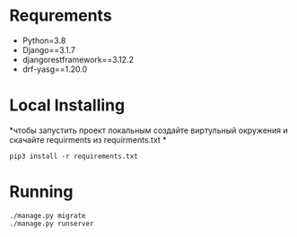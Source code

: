 # Requrements

* Python=3.8
* Django==3.1.7
* djangorestframework==3.12.2
* drf-yasg==1.20.0


# Local Installing
*чтобы запустить проект локальным создайте виртульный окружения и скачайте requirments из requirments.txt *  
```
pip3 install -r requirements.txt
```

# Running
```
./manage.py migrate
./manage.py runserver
```
